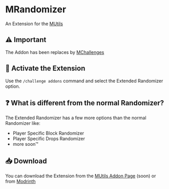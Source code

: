 # MRandomizer
An Extension for the [MUtils](https://mutils.net/)

## ⚠️ Important
The Addon has been replaces by [MChallenges](https://github.com/InvalidJokerDE/MChallenges)

## 🚀 Activate the Extension
Use the `/challenge addons` command and select the Extended Randomizer option.

## ❓ What is different from the normal Randomizer?
The Extended Randomizer has a few more options than the normal Randomizer like:
- Player Specific Block Randomizer
- Player Specific Drops Randomizer
- more soon™️

## 📥 Download
You can download the Extension from the [MUtils Addon Page](https://mutils.net/ch/addons) (soon) or from [Modrinth](https://modrinth.com/plugin/mrandomizer)

